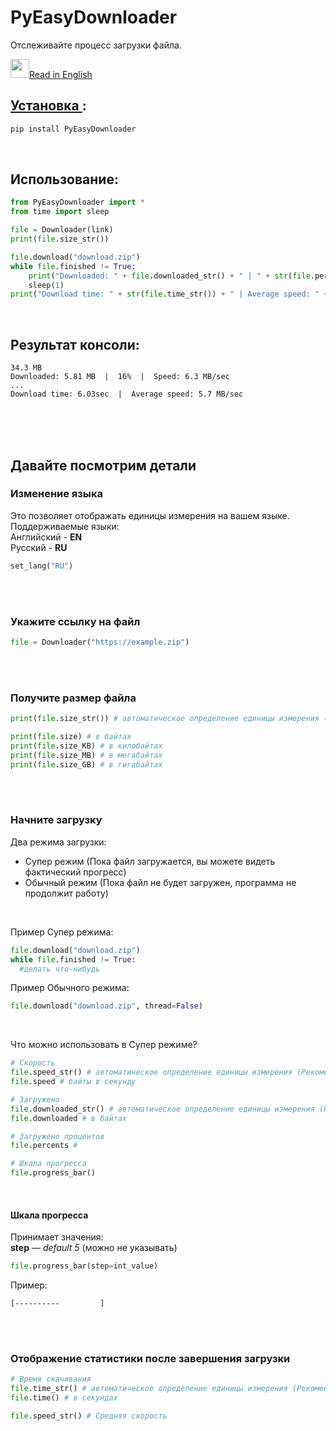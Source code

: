 # PyEasyDownloader
Отслеживайте процесс загрузки файла.

<a href="README.md" ><img src="https://emojio.ru/images/twitter-64/1f1fa-1f1f8.png" width="30" height="30"></img>Read in English</a>

## <a href="https://pypi.org/project/PyEasyDownloader/">Установка </a>:

```Python
pip install PyEasyDownloader
```
</br>

## Использование:
```Python
from PyEasyDownloader import *
from time import sleep

file = Downloader(link)
print(file.size_str())

file.download("download.zip")
while file.finished != True:
	print("Downloaded: " + file.downloaded_str() + " | " + str(file.percents) + "% | Speed: " + file.speed_str())
	sleep(1)
print("Download time: " + str(file.time_str()) + " | Average speed: " + file.speed_str())
```
</br>

## Результат консоли:
```
34.3 MB
Downloaded: 5.81 MB  |  16%  |  Speed: 6.3 MB/sec
...
Download time: 6.03sec  |  Average speed: 5.7 MB/sec
```
</br></br></br>


## Давайте посмотрим детали

### Изменение языка
Это позволяет отображать единицы измерения на вашем языке. </br>
Поддерживаемые языки: </br>
Английский - **EN** </br>
Русский - **RU** </br>
```Python
set_lang("RU")
```
</br></br>

### Укажите ссылку на файл
```Python
file = Downloader("https://example.zip")
```
</br></br>

### Получите размер файла
```Python
print(file.size_str()) # автоматическое определение единицы измерения (Рекомендуется)

print(file.size) # в байтах
print(file.size_KB) # в килобайтах
print(file.size_MB) # в мегабайтах
print(file.size_GB) # в гигабайтах
```
</br></br>

### Начните загрузку
Два режима загрузки: </br>
<ul>
<li>Супер режим (Пока файл загружается, вы можете видеть фактический прогресс) </li>
<li>Обычный режим (Пока файл не будет загружен, программа не продолжит работу) </li>
</ul></br>

Пример Супер режима:

```Python
file.download("download.zip")
while file.finished != True:
  #делать что-нибудь
```

Пример Обычного режима:
```Python
file.download("download.zip", thread=False)
```
</br>

Что можно использовать в Супер режиме?

```Python
# Скорость
file.speed_str() # автоматическое определение единицы измерения (Рекомендуется)
file.speed # байты в секунду

# Загружено
file.downloaded_str() # автоматическое определение единицы измерения (Рекомендуется)
file.downloaded # в байтах

# Загружено процентов
file.percents # 

# Шкала прогресса
file.progress_bar()
```
</br>

#### Шкала прогресса
Принимает значения:</br>
**step** — *default 5* (можно не указывать)
```Python
file.progress_bar(step=int_value)
```
Пример:

```
[----------         ]
```
</br></br>

### Отображение статистики после завершения загрузки

```Python
# Время скачивания
file.time_str() # автоматическое определение единицы измерения (Рекомендуется)
file.time() # в секундах

file.speed_str() # Средняя скорость
```
